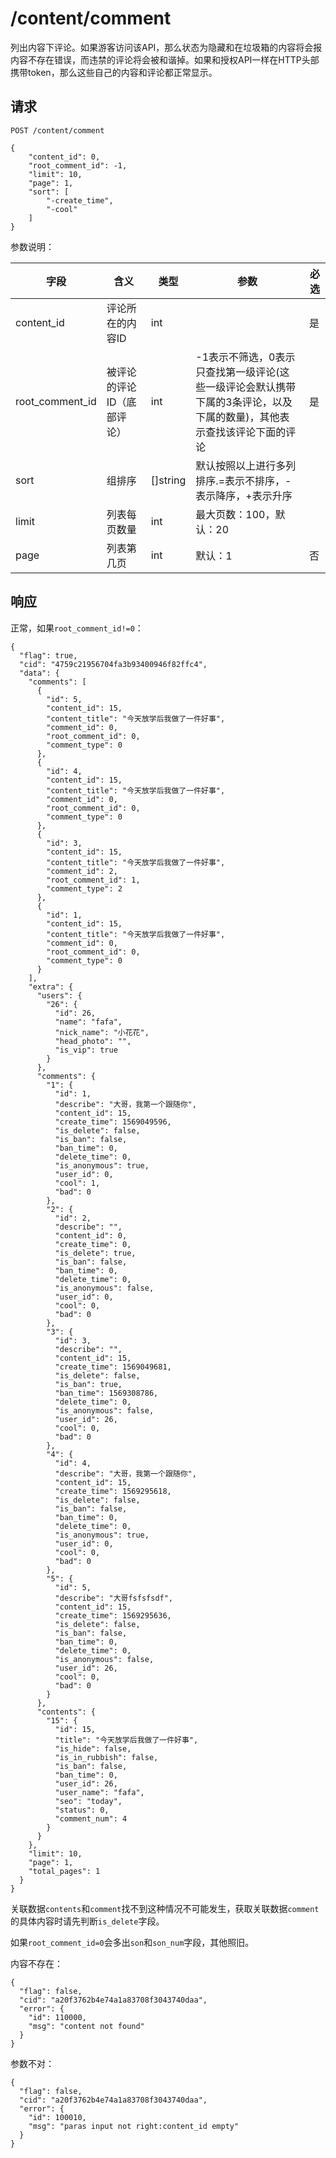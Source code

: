 # /content/comment

列出内容下评论。如果游客访问该API，那么状态为隐藏和在垃圾箱的内容将会报内容不存在错误，而违禁的评论将会被和谐掉。如果和授权API一样在HTTP头部携带token，那么这些自己的内容和评论都正常显示。

## 请求

```
POST /content/comment

{
	"content_id": 0,
	"root_comment_id": -1,
	"limit": 10,
	"page": 1,
	"sort": [
		"-create_time",
		"-cool"
	]
}
```

参数说明：

| 字段   |      含义   | 类型  |   参数 |  必选 |
|----------|--------|------|------|------|
| content_id |    评论所在的内容ID |   int | | 是 |
| root_comment_id |   被评论的评论ID（底部评论） |   int | -1表示不筛选，0表示只查找第一级评论(这些一级评论会默认携带下属的3条评论，以及下属的数量)，其他表示查找该评论下面的评论 | 是 |
| sort |    组排序   |   []string | 默认按照以上进行多列排序.=表示不排序，-表示降序，+表示升序 | |
| limit |  列表每页数量 |   int | 最大页数：100，默认：20 | |
| page |  列表第几页 |   int | 默认：1 | 否 |



## 响应

正常，如果`root_comment_id!=0`：


```
{
  "flag": true,
  "cid": "4759c21956704fa3b93400946f82ffc4",
  "data": {
    "comments": [
      {
        "id": 5,
        "content_id": 15,
        "content_title": "今天放学后我做了一件好事",
        "comment_id": 0,
        "root_comment_id": 0,
        "comment_type": 0
      },
      {
        "id": 4,
        "content_id": 15,
        "content_title": "今天放学后我做了一件好事",
        "comment_id": 0,
        "root_comment_id": 0,
        "comment_type": 0
      },
      {
        "id": 3,
        "content_id": 15,
        "content_title": "今天放学后我做了一件好事",
        "comment_id": 2,
        "root_comment_id": 1,
        "comment_type": 2
      },
      {
        "id": 1,
        "content_id": 15,
        "content_title": "今天放学后我做了一件好事",
        "comment_id": 0,
        "root_comment_id": 0,
        "comment_type": 0
      }
    ],
    "extra": {
      "users": {
        "26": {
          "id": 26,
          "name": "fafa",
          "nick_name": "小花花",
          "head_photo": "",
          "is_vip": true
        }
      },
      "comments": {
        "1": {
          "id": 1,
          "describe": "大哥，我第一个跟随你",
          "content_id": 15,
          "create_time": 1569049596,
          "is_delete": false,
          "is_ban": false,
          "ban_time": 0,
          "delete_time": 0,
          "is_anonymous": true,
          "user_id": 0,
          "cool": 1,
          "bad": 0
        },
        "2": {
          "id": 2,
          "describe": "",
          "content_id": 0,
          "create_time": 0,
          "is_delete": true,
          "is_ban": false,
          "ban_time": 0,
          "delete_time": 0,
          "is_anonymous": false,
          "user_id": 0,
          "cool": 0,
          "bad": 0
        },
        "3": {
          "id": 3,
          "describe": "",
          "content_id": 15,
          "create_time": 1569049681,
          "is_delete": false,
          "is_ban": true,
          "ban_time": 1569308786,
          "delete_time": 0,
          "is_anonymous": false,
          "user_id": 26,
          "cool": 0,
          "bad": 0
        },
        "4": {
          "id": 4,
          "describe": "大哥，我第一个跟随你",
          "content_id": 15,
          "create_time": 1569295618,
          "is_delete": false,
          "is_ban": false,
          "ban_time": 0,
          "delete_time": 0,
          "is_anonymous": true,
          "user_id": 0,
          "cool": 0,
          "bad": 0
        },
        "5": {
          "id": 5,
          "describe": "大哥fsfsfsdf",
          "content_id": 15,
          "create_time": 1569295636,
          "is_delete": false,
          "is_ban": false,
          "ban_time": 0,
          "delete_time": 0,
          "is_anonymous": false,
          "user_id": 26,
          "cool": 0,
          "bad": 0
        }
      },
      "contents": {
        "15": {
          "id": 15,
          "title": "今天放学后我做了一件好事",
          "is_hide": false,
          "is_in_rubbish": false,
          "is_ban": false,
          "ban_time": 0,
          "user_id": 26,
          "user_name": "fafa",
          "seo": "today",
          "status": 0,
          "comment_num": 4
        }
      }
    },
    "limit": 10,
    "page": 1,
    "total_pages": 1
  }
}
```

关联数据`contents`和`comment`找不到这种情况不可能发生，获取关联数据`comment`的具体内容时请先判断`is_delete`字段。

如果`root_comment_id=0`会多出`son`和`son_num`字段，其他照旧。

内容不存在：


```
{
  "flag": false,
  "cid": "a20f3762b4e74a1a83708f3043740daa",
  "error": {
    "id": 110000,
    "msg": "content not found"
  }
}
```

参数不对：


```
{
  "flag": false,
  "cid": "a20f3762b4e74a1a83708f3043740daa",
  "error": {
    "id": 100010,
    "msg": "paras input not right:content_id empty"
  }
}
```